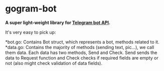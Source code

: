 # gogram-bot

**A super light-weight library for [Telegram bot API](https://core.telegram.org/bots/api).**

It's very easy to pick up:

*bot.go: Contains Bot struct, which represents a bot, methods related to it.
*data.go: Contains the majority of methods (sending text, pic...), we call them data. Each data has two methods,
Send and Check. Send sends the data to Request function and Check checks if required fields are empty or not
(also might check validation of data fields).



